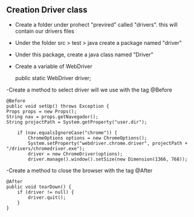 Creation  Driver class
-

- Create a folder under prohect "previred" called "drivers". this will contain our drivers files
- Under the folder src > test > java  create a package named "driver" 
- Under this package, create a java class named "Driver"
- Create a variable of WebDriver


    public static WebDriver driver;

-Create a method to select driver will we use with the tag @Before

    @Before
    public void setUp() throws Exception {
    Props props = new Props();
    String nav = props.getNavegador();
    String projectPath = System.getProperty("user.dir");

        if (nav.equalsIgnoreCase("chrome")) {
            ChromeOptions options = new ChromeOptions();
            System.setProperty("webdriver.chrome.driver", projectPath + "/drivers/chromedriver.exe");
            driver = new ChromeDriver(options);
            driver.manage().window().setSize(new Dimension(1366, 768));


-Create a method to close the browser with the tag @After


    @After
    public void tearDown() {
        if (driver != null) {
            driver.quit();
        }
    }
